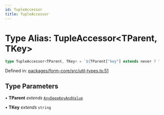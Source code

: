 ```yaml
---
id: TupleAccessor
title: TupleAccessor
---
```


<!-- DO NOT EDIT: this page is autogenerated from the type comments -->

# Type Alias: TupleAccessor\<TParent, TKey\>

```ts
type TupleAccessor<TParent, TKey> = `${TParent["key"] extends never ? "" : TParent["key"]}[${TKey}]`;
```

Defined in: [packages/form-core/src/util-types.ts:51](https://github.com/TanStack/form/blob/main/packages/form-core/src/util-types.ts#L51)

## Type Parameters

• **TParent** *extends* [`AnyDeepKeyAndValue`](../../interfaces/anydeepkeyandvalue.md)

• **TKey** *extends* `string`

